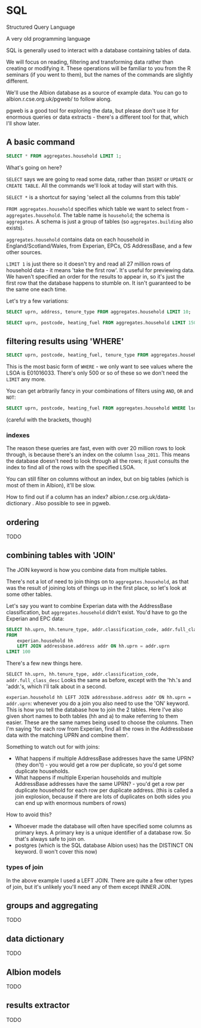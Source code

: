 # SQL

Structured Query Language

A very old programming language

SQL is generally used to interact with a database containing tables of data.

We will focus on reading, filtering and transforming data rather than creating or modifying it. These operations will be familiar to you from the R seminars (if you went to them), but the names of the commands are slightly different.

We'll use the Albion database as a source of example data. You can go to albion.r.cse.org.uk/pgweb/ to follow along.

pgweb is a good tool for exploring the data, but please don't use it for enormous queries or data extracts - there's a different tool for that, which I'll show later.

## A basic command

```sql
SELECT * FROM aggregates.household LIMIT 1;
```

What's going on here?

`SELECT` says we are going to read some data, rather than `INSERT` or `UPDATE` or `CREATE TABLE`. All the commands we'll look at today will start with this.

`SELECT *` is a shortcut for saying 'select all the columns from this table'

`FROM aggregates.household` specifies which table we want to select from - `aggregates.household`. The table name is `household`; the schema is `aggregates`. A schema is just a group of tables (so `aggregates.building` also exists).

`aggregates.household` contains data on each household in England/Scotland/Wales, from Experian, EPCs, OS AddressBase, and a few other sources.

`LIMIT 1` is just there so it doesn't try and read all 27 million rows of household data - it means 'take the first row'. It's useful for previewing data. We haven't specified an order for the results to appear in, so it's just the first row that the database happens to stumble on. It isn't guaranteed to be the same one each time.

Let's try a few variations:

```sql
SELECT uprn, address, tenure_type FROM aggregates.household LIMIT 10;
```

```sql
SELECT uprn, postcode, heating_fuel FROM aggregates.household LIMIT 150;
```

## filtering results using 'WHERE'


```sql
SELECT uprn, postcode, heating_fuel, tenure_type FROM aggregates.household WHERE lsoa_2011 = 'E01016033';
```

This is the most basic form of `WHERE` - we only want to see values where the LSOA is E01016033. There's only 500 or so of these so we don't need the `LIMIT` any more.

You can get arbtrarily fancy in your combinations of filters using `AND`, `OR` and `NOT`:

```sql
SELECT uprn, postcode, heating_fuel FROM aggregates.household WHERE lsoa_2011 = 'E01016033' AND (epc_score = 'C' OR tenure_type = 'Privately rented');
```

(careful with the brackets, though)

### indexes

The reason these queries are fast, even with over 20 million rows to look through, is because there's an index on the column `lsoa_2011`. This means the database doesn't need to look through all the rows; it just consults the index to find all of the rows with the specified LSOA.

You can still filter on columns without an index, but on big tables (which is most of them in Albion), it'll be slow.

How to find out if a column has an index? albion.r.cse.org.uk/data-dictionary . Also possible to see in pgweb.

## ordering

TODO

## combining tables with 'JOIN'

The JOIN keyword is how you combine data from multiple tables.

There's not a lot of need to join things on to `aggregates.household`, as that was the result of joining lots of things up in the first place, so let's look at some other tables.

Let's say you want to combine Experian data with the AddressBase classification, but `aggregates.household` didn't exist. You'd have to go the Experian and EPC data:

```sql
SELECT hh.uprn, hh.tenure_type, addr.classification_code, addr.full_class_desc
FROM
    experian.household hh
    LEFT JOIN addressbase.address addr ON hh.uprn = addr.uprn
LIMIT 100
```

There's a few new things here.

`SELECT hh.uprn, hh.tenure_type, addr.classification_code, addr.full_class_desc` Looks the same as before, except with the 'hh.'s and 'addr.'s, which I'll talk about in a second.

`experian.household hh LEFT JOIN addressbase.address addr ON hh.uprn = addr.uprn`: whenever you do a join you also need to use the 'ON' keyword. This is how you tell the database how to join the 2 tables. Here I've also given short names to both tables (hh and a) to make referring to them easier. These are the same names being used to choose the columns. Then I'm saying 'for each row from Experian, find all the rows in the Addressbase data with the matching UPRN and combine them'.

Something to watch out for with joins:
* What happens if multiple AddressBase addresses have the same UPRN? (they don't) - you would get a row per duplicate, so you'd get some duplicate households.
* What happens if multiple Experian households and multiple AddressBase addresses have the same UPRN? - you'd get a row per duplicate household for each row per duplicate address. (this is called a join explosion, because if there are lots of duplicates on both sides you can end up with enormous numbers of rows)

How to avoid this?
* Whoever made the database will often have specified some columns as primary keys. A primary key is a unique identifier of a database row. So that's always safe to join on.
* postgres (which is the SQL database Albion uses) has the DISTINCT ON keyword. (I won't cover this now)

### types of join

In the above example I used a LEFT JOIN. There are quite a few other types of join, but it's unlikely you'll need any of them except INNER JOIN. 

## groups and aggregating

TODO

## data dictionary

TODO

## Albion models

TODO

## results extractor

TODO
